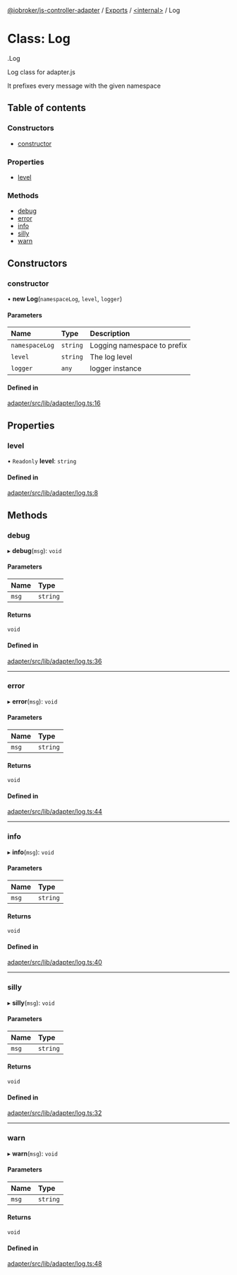 [@iobroker/js-controller-adapter](../README.md) / [Exports](../modules.md) / [<internal\>](../modules/internal_.md) / Log

# Class: Log

[<internal>](../modules/internal_.md).Log

Log class for adapter.js

It prefixes every message with the given namespace

## Table of contents

### Constructors

- [constructor](internal_.Log.md#constructor)

### Properties

- [level](internal_.Log.md#level)

### Methods

- [debug](internal_.Log.md#debug)
- [error](internal_.Log.md#error)
- [info](internal_.Log.md#info)
- [silly](internal_.Log.md#silly)
- [warn](internal_.Log.md#warn)

## Constructors

### constructor

• **new Log**(`namespaceLog`, `level`, `logger`)

#### Parameters

| Name | Type | Description |
| :------ | :------ | :------ |
| `namespaceLog` | `string` | Logging namespace to prefix |
| `level` | `string` | The log level |
| `logger` | `any` | logger instance |

#### Defined in

[adapter/src/lib/adapter/log.ts:16](https://github.com/ioBroker/ioBroker.js-controller/blob/63242509/packages/adapter/src/lib/adapter/log.ts#L16)

## Properties

### level

• `Readonly` **level**: `string`

#### Defined in

[adapter/src/lib/adapter/log.ts:8](https://github.com/ioBroker/ioBroker.js-controller/blob/63242509/packages/adapter/src/lib/adapter/log.ts#L8)

## Methods

### debug

▸ **debug**(`msg`): `void`

#### Parameters

| Name | Type |
| :------ | :------ |
| `msg` | `string` |

#### Returns

`void`

#### Defined in

[adapter/src/lib/adapter/log.ts:36](https://github.com/ioBroker/ioBroker.js-controller/blob/63242509/packages/adapter/src/lib/adapter/log.ts#L36)

___

### error

▸ **error**(`msg`): `void`

#### Parameters

| Name | Type |
| :------ | :------ |
| `msg` | `string` |

#### Returns

`void`

#### Defined in

[adapter/src/lib/adapter/log.ts:44](https://github.com/ioBroker/ioBroker.js-controller/blob/63242509/packages/adapter/src/lib/adapter/log.ts#L44)

___

### info

▸ **info**(`msg`): `void`

#### Parameters

| Name | Type |
| :------ | :------ |
| `msg` | `string` |

#### Returns

`void`

#### Defined in

[adapter/src/lib/adapter/log.ts:40](https://github.com/ioBroker/ioBroker.js-controller/blob/63242509/packages/adapter/src/lib/adapter/log.ts#L40)

___

### silly

▸ **silly**(`msg`): `void`

#### Parameters

| Name | Type |
| :------ | :------ |
| `msg` | `string` |

#### Returns

`void`

#### Defined in

[adapter/src/lib/adapter/log.ts:32](https://github.com/ioBroker/ioBroker.js-controller/blob/63242509/packages/adapter/src/lib/adapter/log.ts#L32)

___

### warn

▸ **warn**(`msg`): `void`

#### Parameters

| Name | Type |
| :------ | :------ |
| `msg` | `string` |

#### Returns

`void`

#### Defined in

[adapter/src/lib/adapter/log.ts:48](https://github.com/ioBroker/ioBroker.js-controller/blob/63242509/packages/adapter/src/lib/adapter/log.ts#L48)
